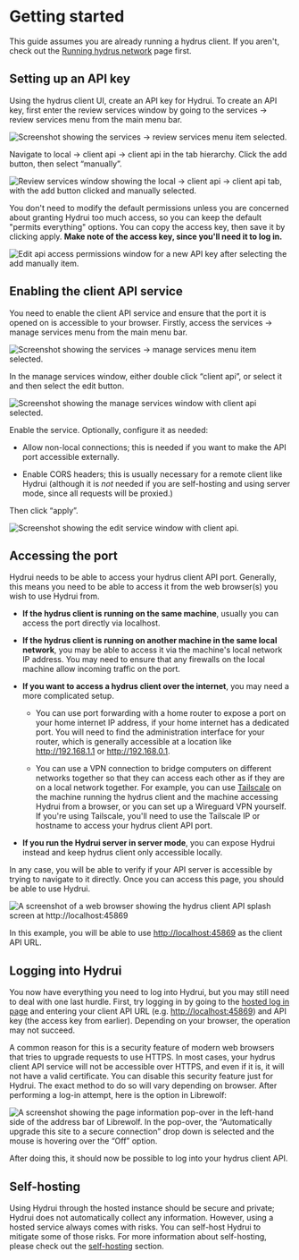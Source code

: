 # Getting started

This guide assumes you are already running a hydrus client. If you aren't, check out the [Running hydrus network](../running-hydrus-network) page first.

## Setting up an API key

Using the hydrus client UI, create an API key for Hydrui. To create an API key, first enter the review services window by going to the services → review services menu from the main menu bar.

![Screenshot showing the services → review services menu item selected.](./review-services.png)

Navigate to local → client api → client api in the tab hierarchy. Click the add button, then select &ldquo;manually&rdquo;.

![Review services window showing the local → client api → client api tab, with the add button clicked and manually selected.](./client-api-add-key.png)

You don't need to modify the default permissions unless you are concerned about granting Hydrui too much access, so you can keep the default "permits everything" options. You can copy the access key, then save it by clicking apply. **Make note of the access key, since you'll need it to log in.**

![Edit api access permissions window for a new API key after selecting the add manually item.](./edit-key-permissions.png)

## Enabling the client API service

You need to enable the client API service and ensure that the port it is opened on is accessible to your browser. Firstly, access the services → manage services menu from the main menu bar.

![Screenshot showing the services → manage services menu item selected.](./manage-services.png)

In the manage services window, either double click &ldquo;client api&rdquo;, or select it and then select the edit button.

![Screenshot showing the manage services window with client api selected.](./manage-services-window.png)

Enable the service. Optionally, configure it as needed:

- Allow non-local connections; this is needed if you want to make the API port accessible externally.

- Enable CORS headers; this is usually necessary for a remote client like Hydrui (although it is _not_ needed if you are self-hosting and using server mode, since all requests will be proxied.)

Then click &ldquo;apply&rdquo;.

![Screenshot showing the edit service window with client api.](./edit-service.png)

## Accessing the port

Hydrui needs to be able to access your hydrus client API port. Generally, this means you need to be able to access it from the web browser(s) you wish to use Hydrui from.

- **If the hydrus client is running on the same machine**, usually you can access the port directly via localhost.

- **If the hydrus client is running on another machine in the same local network**, you may be able to access it via the machine's local network IP address. You may need to ensure that any firewalls on the local machine allow incoming traffic on the port.

- **If you want to access a hydrus client over the internet**, you may need a more complicated setup.
  - You can use port forwarding with a home router to expose a port on your home internet IP address, if your home internet has a dedicated port. You will need to find the administration interface for your router, which is generally accessible at a location like <http://192.168.1.1> or <http://192.168.0.1>.

  - You can use a VPN connection to bridge computers on different networks together so that they can access each other as if they are on a local network together. For example, you can use [Tailscale](https://tailscale.com/) on the machine running the hydrus client and the machine accessing Hydrui from a browser, or you can set up a Wireguard VPN yourself. If you're using Tailscale, you'll need to use the Tailscale IP or hostname to access your hydrus client API port.

- **If you run the Hydrui server in server mode**, you can expose Hydrui instead and keep hydrus client only accessible locally.

In any case, you will be able to verify if your API server is accessible by trying to navigate to it directly. Once you can access this page, you should be able to use Hydrui.

![A screenshot of a web browser showing the hydrus client API splash screen at http://localhost:45869](./clientapi.png)

In this example, you will be able to use <http://localhost:45869> as the client API URL.

## Logging into Hydrui

You now have everything you need to log into Hydrui, but you may still need to deal with one last hurdle. First, try logging in by going to the [hosted log in page](/client) and entering your client API URL (e.g. <http://localhost:45869>) and API key (the access key from earlier). Depending on your browser, the operation may not succeed.

A common reason for this is a security feature of modern web browsers that tries to upgrade requests to use HTTPS. In most cases, your hydrus client API service will not be accessible over HTTPS, and even if it is, it will not have a valid certificate. You can disable this security feature just for Hydrui. The exact method to do so will vary depending on browser. After performing a log-in attempt, here is the option in Librewolf:

![A screenshot showing the page information pop-over in the left-hand side of the address bar of Librewolf. In the pop-over, the “Automatically upgrade this site to a secure connection” drop down is selected and the mouse is hovering over the “Off” option.](./disable-https-upgrade.png)

After doing this, it should now be possible to log into your hydrus client API.

## Self-hosting

Using Hydrui through the hosted instance should be secure and private; Hydrui does not automatically collect any information. However, using a hosted service always comes with risks. You can self-host Hydrui to mitigate some of those risks. For more information about self-hosting, please check out the [self-hosting](../../self-hosting) section.
